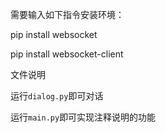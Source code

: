 需要输入如下指令安装环境：

pip install websocket

pip install websocket-client

文件说明

运行```dialog.py```即可对话

运行```main.py```即可实现注释说明的功能